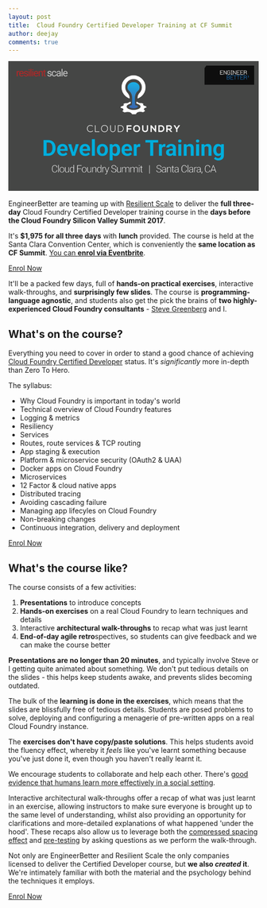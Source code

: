 ```yaml
---
layout: post
title:  Cloud Foundry Certified Developer Training at CF Summit
author: deejay
comments: true
---
```


<img src="/images/blog/cfcd-summit.png" class="image fit">

EngineerBetter are teaming up with [Resilient Scale](https://rscale.io/) to deliver the **full three-day** Cloud Foundry Certified Developer training course in the **days before the Cloud Foundry Silicon Valley Summit 2017**.

It's **$1,975 for all three days** with **lunch** provided. The course is held at the Santa Clara Convention Center, which is conveniently the **same location as CF Summit**. [You can **enrol via Eventbrite**](https://www.eventbrite.com/e/cloud-foundry-for-developers-cf-summit-tickets-33932914260).

<section class="special boxout" style="padding: 0">
  <a class="button special" href="https://www.eventbrite.com/e/cloud-foundry-for-developers-cf-summit-tickets-33932914260">Enrol Now</a>
</section>

It'll be a packed few days, full of **hands-on practical exercises**, interactive walk-throughs, and **surprisingly few slides**. The course is **programming-language agnostic**, and students also get the pick the brains of **two highly-experienced Cloud Foundry consultants** - [Steve Greenberg](https://www.linkedin.com/in/sgreenberg/) and I.

<!--more-->

## What's on the course?

Everything you need to cover in order to stand a good chance of achieving [Cloud Foundry Certified Developer](https://www.cloudfoundry.org/certification/) status. It's _significantly_ more in-depth than Zero To Hero.

The syllabus:

* Why Cloud Foundry is important in today's world
* Technical overview of Cloud Foundry features
* Logging & metrics
* Resiliency
* Services
* Routes, route services & TCP routing
* App staging & execution
* Platform & microservice security (OAuth2 & UAA)
* Docker apps on Cloud Foundry
* Microservices
* 12 Factor & cloud native apps
* Distributed tracing
* Avoiding cascading failure
* Managing app lifecyles on Cloud Foundry
* Non-breaking changes
* Continuous integration, delivery and deployment

<section class="special boxout" style="padding: 0">
  <a class="button special" href="https://www.eventbrite.com/e/cloud-foundry-for-developers-cf-summit-tickets-33932914260">Enrol Now</a>
</section>

## What's the course like?

The course consists of a few activities:

1. **Presentations** to introduce concepts
1. **Hands-on exercises** on a real Cloud Foundry to learn techniques and details
1. Interactive **architectural walk-throughs** to recap what was just learnt
1. **End-of-day agile retro**spectives, so students can give feedback and we can make the course better

**Presentations are no longer than 20 minutes**, and typically involve Steve or I getting quite animated about something. We don't put tedious details on the slides - this helps keep students awake, and prevents slides becoming outdated.

The bulk of the **learning is done in the exercises**, which means that the slides are blissfully free of tedious details. Students are posed problems to solve, deploying and configuring a menagerie of pre-written apps on a real Cloud Foundry instance.

The **exercises don't have copy/paste solutions**. This helps students avoid the fluency effect, whereby it _feels_ like you've learnt something because you've just done it, even though you haven't really learnt it.

We encourage students to collaborate and help each other. There's [good evidence that humans learn more effectively in a social setting](https://pdfs.semanticscholar.org/b5b1/8d10fc470d4f359312f15561cb8e631e7d1e.pdf).

Interactive architectural walk-throughs offer a recap of what was just learnt in an exercise, allowing instructors to make sure everyone is brought up to the same level of understanding, whilst also providing an opportunity for clarifications and more-detailed explanations of what happened 'under the hood'. These recaps also allow us to leverage both the [compressed spacing effect](https://www.ncbi.nlm.nih.gov/pmc/articles/PMC3782739/) and [pre-testing](http://learninglab.uchicago.edu/Pre-Testing_files/RichlandKornellKao.pdf) by asking questions as we perform the walk-through.

Not only are EngineerBetter and Resilient Scale the only companies licensed to deliver the Certified Developer course, but **we also _created_ it**. We're intimately familiar with both the material and the psychology behind the techniques it employs.

<section class="special boxout" style="padding: 0">
  <a class="button special" href="https://www.eventbrite.com/e/cloud-foundry-for-developers-cf-summit-tickets-33932914260">Enrol Now</a>
</section>